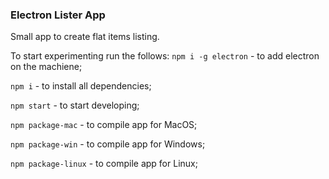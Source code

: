 ### Electron Lister App

Small app to create flat items listing.

To start experimenting run the follows:
`npm i -g electron` - to add electron on the machiene;

`npm i` - to install all dependencies;

`npm start` - to start developing;

`npm package-mac` - to compile app for MacOS;

`npm package-win` - to compile app for Windows;

`npm package-linux` - to compile app for Linux;
